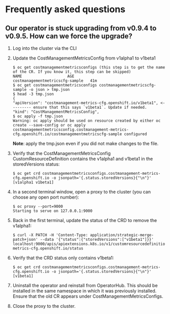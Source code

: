 # Frequently asked questions

## Our operator is stuck upgrading from v0.9.4 to v0.9.5. How can we force the upgrade?

1. Log into the cluster via the CLI
2. Update the CostManagementMetricsConfig from v1alpha1 to v1beta1
    ```
    $ oc get costmanagementmetricsconfigs (this step is to get the name of the CR. If you know it, this step can be skipped)
    NAME                    AGE
    costmanagementmetricscfg-sample   41m
    $ oc get costmanagementmetricsconfigs costmanagementmetricscfg-sample -o json > tmp.json
    $ head -3 tmp.json
    {
    "apiVersion": "costmanagement-metrics-cfg.openshift.io/v1beta1", <--------- ensure that this says `v1beta1`. Update if needed.
    "kind": "CostManagementMetricsConfig",
    $ oc apply -f tmp.json
    Warning: oc apply should be used on resource created by either oc create --save-config or oc apply
    costmanagementmetricsconfig.costmanagement-metrics-cfg.openshift.io/costmanagementmetricscfg-sample configured
    ```
    **Note**: apply the tmp.json even if you did not make changes to the file.

3. Verify that the CostManagementMetricsConfig CustomResourceDefinition contains the v1alpha1 and v1beta1 in the storedVersions status:
    ```
    $ oc get crd costmanagementmetricsconfigs.costmanagement-metrics-cfg.openshift.io -o jsonpath='{.status.storedVersions}{"\n"}'
    [v1alpha1 v1beta1]
    ```
4. In a second terminal window, open a proxy to the cluster (you can choose any open port number):
    ```
    $ oc proxy --port=9000
    Starting to serve on 127.0.0.1:9000
    ```
5. Back in the first terminal, update the status of the CRD to remove the v1alpha1:
    ```
    $ curl -X PATCH -H 'Content-Type: application/strategic-merge-patch+json' --data '{"status":{"storedVersions":["v1beta1"]}}' localhost:9000/apis/apiextensions.k8s.io/v1/customresourcedefinitions/costmanagementmetricsconfigs.costmanagement-metrics-cfg.openshift.io/status
    ```
6. Verify that the CRD status only contains v1beta1:
    ```
    $ oc get crd costmanagementmetricsconfigs.costmanagement-metrics-cfg.openshift.io -o jsonpath='{.status.storedVersions}{"\n"}'
    [v1beta1]
    ```
7. Uninstall the operator and reinstall from OperatorHub. This should be installed in the same namespace in which it was previously installed. Ensure that the old CR appears under CostManagementMetricsConfigs.
8. Close the proxy to the cluster.